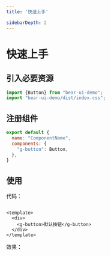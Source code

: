 ```yaml
---
title: '快速上手'

sidebarDepth: 2
---
```


# 快速上手

## 引入必要资源

```javascript
import {Button} from "bear-ui-demo";
import "bear-ui-demo/dist/index.css";
```

## 注册组件

```javascript
export default {
  name: "ComponentName",
  components: {
    "g-button": Button,
  },
}
```

## 使用

代码：

```vue

<template>
  <div>
    <g-button>默认按钮</g-button>
  </div>
</template>
```

效果：
<ClientOnly>
<get-started-button-demo></get-started-button-demo>
</ClientOnly>

